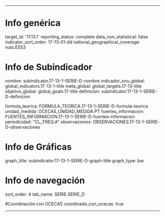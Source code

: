 ---

# Info genérica
target_id: '17.13.1'
reporting_status: complete
data_non_statistical: false
indicator_sort_order: 17-13-01-dd
national_geographical_coverage: nuts.ES53

# Info de Subindicador
nombre: subindicator.17-13-1-SERIE-D-nombre
indicador_onu_global: global_indicators.17-13-1-title
meta_global: global_targets.17-13-title
objetivo_global: global_goals.17-title
definicion: subindicator.17-13-1-SERIE-D-definicion

formula_teorica: FORMULA_TEORICA.17-13-1-SERIE-D-formula-teorica
unidad_medida: OCECAS_UNIDAD_MEDIDA.PT
fuentes_informacion: FUENTES_INFORMACION.17-13-1-SERIE-D-fuentes-informacion
periodicidad: "CL_FREQ.A"
observaciones: OBSERVACIONES.17-13-1-SERIE-D-observaciones


# Info de Gráficas
graph_title: subindicator.17-13-1-SERIE-D-graph-title
graph_type: bar

# Info de navegación
sort_order: 4
tab_name: SERIE.SERIE_D

#Coordinación con OCECAS
coordinado_con_ocecas: true

---